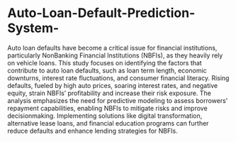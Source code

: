 # Auto-Loan-Default-Prediction-System-
Auto loan defaults have become a critical issue for financial institutions, particularly NonBanking Financial Institutions (NBFIs), as they heavily rely on vehicle loans. This study focuses 
on identifying the factors that contribute to auto loan defaults, such as loan term length, 
economic downturns, interest rate fluctuations, and consumer financial literacy. Rising defaults, 
fueled by high auto prices, soaring interest rates, and negative equity, strain NBFIs’ profitability 
and increase their risk exposure. The analysis emphasizes the need for predictive modeling to 
assess borrowers' repayment capabilities, enabling NBFIs to mitigate risks and improve decisionmaking. Implementing solutions like digital transformation, alternative lease loans, and financial 
education programs can further reduce defaults and enhance lending strategies for NBFIs.
